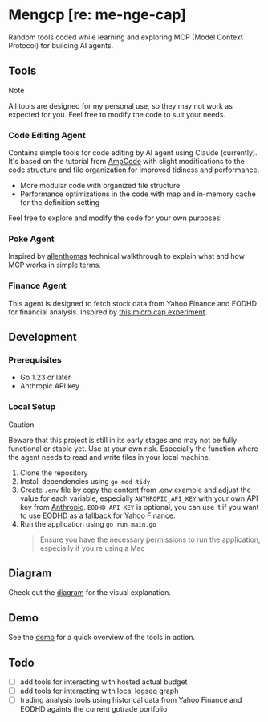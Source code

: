 # Mengcp [re: me-nge-cap]
Random tools coded while learning and exploring MCP (Model Context Protocol) for building AI agents.

## Tools

> [!NOTE]
> All tools are designed for my personal use, so they may not work as expected for you. Feel free to modify the code to suit your needs.

### Code Editing Agent
Contains simple tools for code editing by AI agent using Claude (currently). It's based on the tutorial from [AmpCode](https://ampcode.com/how-to-build-an-agent) with slight modifications to the code structure and file organization for improved tidiness and performance.

- More modular code with organized file structure
- Performance optimizations in the code with map and in-memory cache for the definition setting

Feel free to explore and modify the code for your own purposes!

### Poke Agent
Inspired by [allenthomas](https://allenthomas.vercel.app/posts/mcp) technical walkthrough to explain what and how MCP works in simple terms.

### Finance Agent
This agent is designed to fetch stock data from Yahoo Finance and EODHD for financial analysis. Inspired by [this micro cap experiment](https://github.com/LuckyOne7777/ChatGPT-Micro-Cap-Experiment).

## Development
### Prerequisites
- Go 1.23 or later
- Anthropic API key

### Local Setup

> [!CAUTION]
> Beware that this project is still in its early stages and may not be fully functional or stable yet. Use at your own risk. Especially the function where the agent needs to read and write files in your local machine.


1. Clone the repository
2. Install dependencies using `go mod tidy`
3. Create `.env` file by copy the content from .env.example and adjust the value for each variable, especially `ANTHROPIC_API_KEY` with your own API key from [Anthropic](https://www.anthropic.com/). `EODHD_API_KEY` is optional, you can use it if you want to use EODHD as a fallback for Yahoo Finance.
4. Run the application using `go run main.go`
   > Ensure you have the necessary permissions to run the application, especially if you're using a Mac

## Diagram

Check out the [diagram](/docs/diagram.md) for the visual explanation.

## Demo
See the [demo](/docs/demo.md) for a quick overview of the tools in action.

## Todo
- [ ] add tools for interacting with hosted actual budget
- [ ] add tools for interacting with local logseq graph
- [ ] trading analysis tools using historical data from Yahoo Finance and EODHD againts the current gotrade portfolio